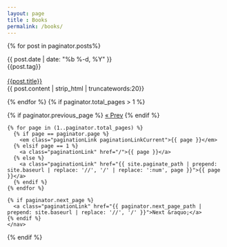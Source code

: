 ```yaml
---
layout: page
title : Books
permalink: /books/
---
```


<div class="home">


  {% for post in paginator.posts%}
  <div class="post postContent">
    <div  class="postDate"><time datetime="{{ post.date | date_to_xmlschema }}" itemprop="datePublished">{{ post.date | date: "%b %-d, %Y" }}</time>
    </div>
    <div class="postDay">
      {{post.tag}}
    </div>
    <br>
    <div class="postTitle">
    <a class='postLink' href="{{site.url}}{{site.baseurl}}{{post.url}}">{{post.title}}</a>
    </div>
    <div class="postExt">
   {{ post.content | strip_html | truncatewords:20}}
    </div>
  </div>

  {% endfor %}
  {% if paginator.total_pages > 1 %}
    <nav class="pagination">
      {% if paginator.previous_page %}
        <a class="paginationLink" href="{{ paginator.previous_page_path | prepend: site.baseurl | replace: '//', '/' }}">&laquo; Prev</a>
      {% endif %}

    {% for page in (1..paginator.total_pages) %}
      {% if page == paginator.page %}
        <em class="paginationLink paginationLinkCurrent">{{ page }}</em>
      {% elsif page == 1 %}
        <a class="paginationLink" href="/">{{ page }}</a>
      {% else %}
        <a class="paginationLink" href="{{ site.paginate_path | prepend: site.baseurl | replace: '//', '/' | replace: ':num', page }}">{{ page }}</a>
      {% endif %}
    {% endfor %}

    {% if paginator.next_page %}
      <a class="paginationLink" href="{{ paginator.next_page_path | prepend: site.baseurl | replace: '//', '/' }}">Next &raquo;</a>
    {% endif %}
    </nav>
  {% endif %}
  <!--<ul class="post-list">
    {% for post in site.posts %}
      <li>
        <span class="post-meta-main">{{ post.date | date: "%b %-d, %Y" }}</span>

        <h2>
          <a class="post-link-main" href="{{ post.url | prepend: site.baseurl }}">{{ post.title }}</a>
        </h2>
      </li>
    {% endfor %}
  </ul>-->



</div>